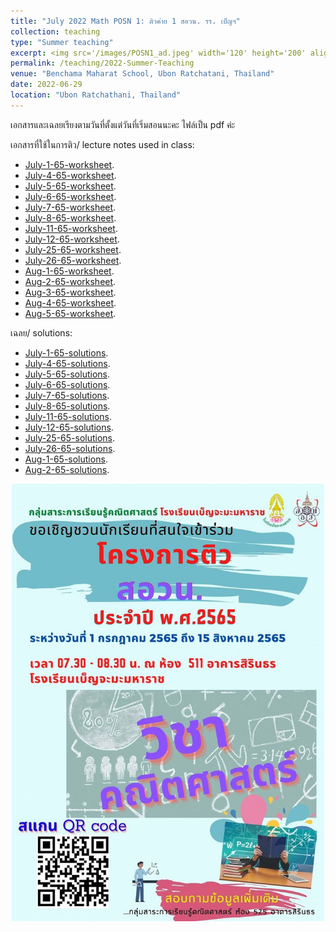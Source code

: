 ```yaml
---
title: "July 2022 Math POSN 1: ติวค่าย 1 สอวน. รร. เบ็ญฯ"
collection: teaching
type: "Summer teaching"
excerpt: <img src='/images/POSN1_ad.jpeg' width='120' height='200' align="right" hspace="20"> I'm very honored to be invited as a lecturer to help prepare high school students at Benchama Maharat School for the POSN 1 camp this year. (POSN 1 is the first regional round which leads towards the International Mathematical Olympiad.) Please visit this page to find the lecture notes and solutions I used in my teaching (Note-- Every lecture note is in Thai). โจทย์ปัญหาที่ใช้ในการสอนพร้อมทั้งเฉลยอยู่ในเพจนี้นะคะ สามารถคลิกเข้าไปโหลดได้เลยค่ะ ขอขอบคุณทางหมวดคณิตศาสตร์โรงเรียนเบ็ญจะมะมหาราชที่เชิญมาให้ความรู้กับน้องๆค่ะ
permalink: /teaching/2022-Summer-Teaching
venue: "Benchama Maharat School, Ubon Ratchatani, Thailand"
date: 2022-06-29
location: "Ubon Ratchathani, Thailand"
---
```


เอกสารและเฉลยเรียงตามวันที่ตั้งแต่วันที่เริ่มสอนนะคะ ไฟล์เป็น pdf ค่ะ 

เอกสารที่ใช้ในการติว/ lecture notes used in class: 

* [July-1-65-worksheet](http://ploynawapan.github.io/files/POSN_07_01_22.pdf).
* [July-4-65-worksheet](http://ploynawapan.github.io/files/POSN_07_04_22.pdf).
* [July-5-65-worksheet](http://ploynawapan.github.io/files/POSN_07_05_22.pdf).
* [July-6-65-worksheet](http://ploynawapan.github.io/files/POSN_07_06_22.pdf).
* [July-7-65-worksheet](http://ploynawapan.github.io/files/POSN_07_07_22.pdf).
* [July-8-65-worksheet](http://ploynawapan.github.io/files/POSN_07_08_22.pdf).
* [July-11-65-worksheet](http://ploynawapan.github.io/files/POSN_07_11_22.pdf).
* [July-12-65-worksheet](http://ploynawapan.github.io/files/POSN_07_12_22.pdf).
* [July-25-65-worksheet](http://ploynawapan.github.io/files/POSN_07_25_22.pdf).
* [July-26-65-worksheet](http://ploynawapan.github.io/files/POSN_07_26_22.pdf).
* [Aug-1-65-worksheet](http://ploynawapan.github.io/files/POSN_08_01_22.pdf).
* [Aug-2-65-worksheet](http://ploynawapan.github.io/files/POSN_08_02_22.pdf).
* [Aug-3-65-worksheet](http://ploynawapan.github.io/files/POSN_08_03_22.pdf).
* [Aug-4-65-worksheet](http://ploynawapan.github.io/files/POSN_08_04_22.pdf).
* [Aug-5-65-worksheet](http://ploynawapan.github.io/files/POSN_08_05_22.pdf).


เฉลย/ solutions:

* [July-1-65-solutions](http://ploynawapan.github.io/files/Sol_POSN_07_01_22.pdf).
* [July-4-65-solutions](http://ploynawapan.github.io/files/Sol_POSN_07_04_22.pdf).
* [July-5-65-solutions](http://ploynawapan.github.io/files/Sol_POSN_07_05_22.pdf).
* [July-6-65-solutions](http://ploynawapan.github.io/files/Sol_POSN_07_06_22.pdf).
* [July-7-65-solutions](http://ploynawapan.github.io/files/Sol_POSN_07_07_22.pdf).
* [July-8-65-solutions](http://ploynawapan.github.io/files/Sol_POSN_07_08_22.pdf).
* [July-11-65-solutions](http://ploynawapan.github.io/files/Sol_POSN_07_11_22.pdf).
* [July-12-65-solutions](http://ploynawapan.github.io/files/Sol_POSN_07_12_22.pdf).
* [July-25-65-solutions](http://ploynawapan.github.io/files/Sol_POSN_07_25_22.pdf).
* [July-26-65-solutions](http://ploynawapan.github.io/files/Sol_POSN_07_26_22.pdf).
* [Aug-1-65-solutions](http://ploynawapan.github.io/files/Sol_POSN_08_01_22.pdf).
* [Aug-2-65-solutions](http://ploynawapan.github.io/files/Sol_POSN_08_02_22.pdf).

<p align="center">
  <img src="/images/POSN1_ad.jpeg" width='500' height='700'>
</p>
